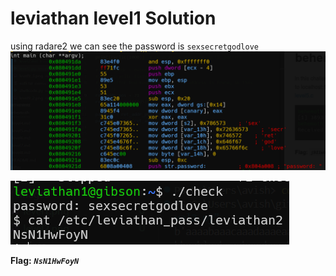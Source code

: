 # leviathan level1 Solution

using radare2 we can see the password is `sexsecretgodlove`
![alt text](./images/level1_1.png)

![alt text](./images/level1_2.png)

**Flag:** ***`NsN1HwFoyN`*** 
